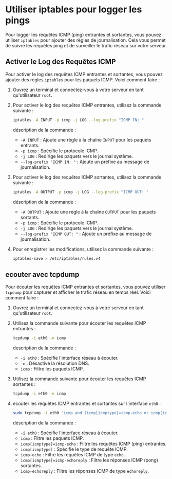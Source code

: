 
# Utiliser iptables pour logger les pings

Pour logger les requêtes ICMP (ping) entrantes et sortantes, vous pouvez utiliser `iptables` pour ajouter des règles de journalisation. Cela vous permet de suivre les requêtes ping et de surveiller le trafic réseau sur votre serveur.

## Activer le Log des Requêtes ICMP

Pour activer le log des requêtes ICMP entrantes et sortantes, vous pouvez ajouter des règles `iptables` pour les paquets ICMP. Voici comment faire :

1. Ouvrez un terminal et connectez-vous à votre serveur en tant qu'utilisateur `root`.

2. Pour activer le log des requêtes ICMP entrantes, utilisez la commande suivante :

    ```bash
    iptables -A INPUT -p icmp -j LOG --log-prefix "ICMP IN: "
    ```

    déscription de la commande :

    - `-A INPUT` : Ajoute une règle à la chaîne `INPUT` pour les paquets entrants.
    - `-p icmp` : Spécifie le protocole ICMP.
    - `-j LOG` : Redirige les paquets vers le journal système.
    - `--log-prefix "ICMP IN: "` : Ajoute un préfixe au message de journalisation.

3. Pour activer le log des requêtes ICMP sortantes, utilisez la commande suivante :

    ```bash
    iptables -A OUTPUT -p icmp -j LOG --log-prefix "ICMP OUT: "
    ```

    déscription de la commande :

    - `-A OUTPUT` : Ajoute une règle à la chaîne `OUTPUT` pour les paquets sortants.
    - `-p icmp` : Spécifie le protocole ICMP.
    - `-j LOG` : Redirige les paquets vers le journal système.
    - `--log-prefix "ICMP OUT: "` : Ajoute un préfixe au message de journalisation.

4. Pour enregistrer les modifications, utilisez la commande suivante :

    ```bash
    iptables-save > /etc/iptables/rules.v4
    ```

## ecouter avec tcpdump

Pour écouter les requêtes ICMP entrantes et sortantes, vous pouvez utiliser `tcpdump` pour capturer et afficher le trafic réseau en temps réel. Voici comment faire :

1. Ouvrez un terminal et connectez-vous à votre serveur en tant qu'utilisateur `root`.
2. Utilisez la commande suivante pour écouter les requêtes ICMP entrantes :

    ```bash
    tcpdump -i eth0 -n icmp
    ```

    description de la commande :

    - `-i eth0` : Spécifie l'interface réseau à écouter.
    - `-n` : Désactive la résolution DNS.
    - `icmp` : Filtre les paquets ICMP.

3. Utilisez la commande suivante pour écouter les requêtes ICMP sortantes :

    ```bash
    tcpdump -i eth0 -n icmp
    ```

4. ecouter les requêtes ICMP entrantes et sortantes sur l'interface `eth0` :

    ```bash
    sudo tcpdump -i eth0 'icmp and (icmp[icmptype]=icmp-echo or icmp[icmptype]=icmp-echoreply)'
    ```

    déscription de la commande :

    - `-i eth0` : Spécifie l'interface réseau à écouter.
    - `icmp` : Filtre les paquets ICMP.
    - `icmp[icmptype]=icmp-echo` : Filtre les requêtes ICMP (ping) entrantes.
    - `icmp[icmptype]` : Spécifie le type de requête ICMP.
    - `icmp-echo` : Filtre les requêtes ICMP de type `echo`.
    - `icmp[icmptype]=icmp-echoreply` : Filtre les réponses ICMP (pong) sortantes.
    - `icmp-echoreply` : Filtre les réponses ICMP de type `echoreply`.

